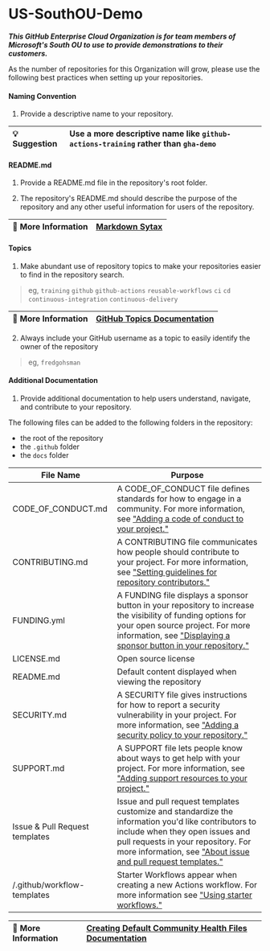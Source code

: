 # US-SouthOU-Demo

***This GitHub Enterprise Cloud Organization is for team members of Microsoft's South OU to use to provide demonstrations to their customers.***

As the number of repositories for this Organization will grow, please use the following best practices when setting up your repositories.

#### Naming Convention

1.  Provide a descriptive name to your repository.

|:bulb: Suggestion|Use a more descriptive name like `github-actions-training` rather than `gha-demo`|
|:---|:---|


#### README.md

1.  Provide a README.md file in the repository's root folder.

2.  The repository's README.md should describe the purpose of the repository and any other useful information for users of the repository.

|:link: More Information|[Markdown Sytax](https://docs.github.com/en/get-started/writing-on-github/getting-started-with-writing-and-formatting-on-github/basic-writing-and-formatting-syntax)|
|:---|:---|


#### Topics

1.  Make abundant use of repository topics to make your repositories easier to find in the repository search.

> eg, `training` `github` `github-actions` `reusable-workflows` `ci` `cd` `continuous-integration` `continuous-delivery`

|:link: More Information|[GitHub Topics Documentation](https://docs.github.com/en/repositories/managing-your-repositorys-settings-and-features/customizing-your-repository/classifying-your-repository-with-topics)|
|:---|:---|


2.  Always include your GitHub username as a topic to easily identify the owner of the repository

> eg, `fredgohsman`


#### Additional Documentation

1.  Provide additional documentation to help users understand, navigate, and contribute to your repository.

The following files can be added to the following folders in the repository:
-  the root of the repository
-  the `.github` folder
-  the `docs` folder

| File Name          | Purpose                        |
| ---                | ---                            |
| CODE_OF_CONDUCT.md | A CODE_OF_CONDUCT file defines standards for how to engage in a community. For more information, see ["Adding a code of conduct to your project."](https://docs.github.com/en/articles/adding-a-code-of-conduct-to-your-project) |
| CONTRIBUTING.md    | A CONTRIBUTING file communicates how people should contribute to your project. For more information, see ["Setting guidelines for repository contributors."](https://docs.github.com/en/articles/setting-guidelines-for-repository-contributors) |
| FUNDING.yml        | A FUNDING file displays a sponsor button in your repository to increase the visibility of funding options for your open source project. For more information, see ["Displaying a sponsor button in your repository."](https://docs.github.com/en/articles/displaying-a-sponsor-button-in-your-repository) |
| LICENSE.md         | Open source license            |
| README.md          | Default content displayed when viewing the repository |
| SECURITY.md        | A SECURITY file gives instructions for how to report a security vulnerability in your project. For more information, see ["Adding a security policy to your repository."](https://docs.github.com/en/code-security/getting-started/adding-a-security-policy-to-your-repository) |
| SUPPORT.md         | A SUPPORT file lets people know about ways to get help with your project. For more information, see ["Adding support resources to your project."](https://docs.github.com/en/articles/adding-support-resources-to-your-project)|
| Issue & Pull Request templates | Issue and pull request templates customize and standardize the information you'd like contributors to include when they open issues and pull requests in your repository. For more information, see ["About issue and pull request templates."](https://docs.github.com/en/articles/about-issue-and-pull-request-templates) |
| /.github/workflow-templates | Starter Workflows appear when creating a new Actions workflow.  For more information see ["Using starter workflows."](https://docs.github.com/en/actions/using-workflows/using-starter-workflows) |

|:link: More Information|[Creating Default Community Health Files Documentation](https://docs.github.com/en/communities/setting-up-your-project-for-healthy-contributions/creating-a-default-community-health-file)|
|:---|:---|

